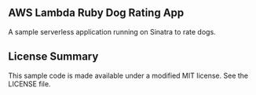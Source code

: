 ## AWS Lambda Ruby Dog Rating App

A sample serverless application running on Sinatra to rate dogs.

## License Summary

This sample code is made available under a modified MIT license. See the LICENSE file.
